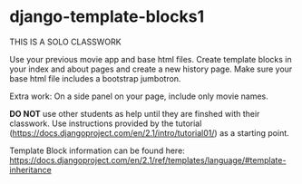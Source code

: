 # django-template-blocks1

THIS IS A SOLO CLASSWORK

Use your previous movie app and base html files. Create template blocks in your index and about pages and create a new history page. Make sure your base html file includes a bootstrap jumbotron.

Extra work:
On a side panel on your page, include only movie names.

<strong>DO NOT</strong> use other students as help until they are finshed with their classwork. Use instructions provided by the tutorial (https://docs.djangoproject.com/en/2.1/intro/tutorial01/) as a starting point.

Template Block information can be found here:
https://docs.djangoproject.com/en/2.1/ref/templates/language/#template-inheritance
